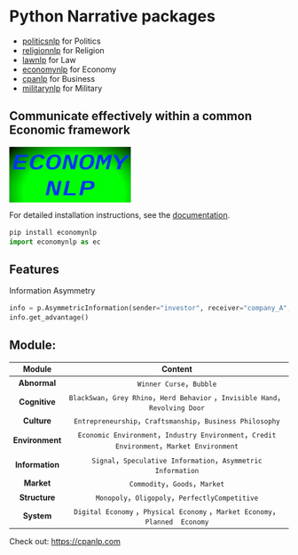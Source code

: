 # Python Narrative packages
- [politicsnlp](https://pypi.org/project/politicsnlp/) for Politics
- [religionnlp](https://pypi.org/project/religionnlp/) for Religion
- [lawnlp](https://pypi.org/project/lawnlp/) for Law
- [economynlp](https://pypi.org/project/economynlp/) for Economy
- [cpanlp](https://pypi.org/project/cpanlp/) for Business
- [militarynlp](https://pypi.org/project/militarynlp/) for Military

## Communicate effectively within a common Economic framework
  

<img src="https://raw.githubusercontent.com/python-narrative/economynlp/main/economynlp.jpg" width = "220" height = "100" alt="logo" align=center />

For detailed installation instructions, see the
[documentation](https://economynlp.com/documentation).
```python
pip install economynlp
import economynlp as ec
```

## Features

Information Asymmetry
```python
info = p.AsymmetricInformation(sender="investor", receiver="company_A", message="I am very interested in investing in your business", hidden_information="I have a limited budget")
info.get_advantage()
```

## Module:

|  Module   | Content  |
|  :----:  | :----:  |
| **Abnormal**  | `Winner Curse`，`Bubble`|
| **Cognitive**  | `BlackSwan`，`Grey Rhino`，`Herd Behavior` ，`Invisible Hand`，`Revolving Door` |
| **Culture**  | `Entrepreneurship`，`Craftsmanship`，`Business Philosophy` |
| **Environment**  | `Economic Environment`，`Industry Environment`，`Credit Environment`，`Market Environment`|
| **Information**  | `Signal`，`Speculative Information`，`Asymmetric Information` |
| **Market**  | `Commodity`，`Goods`，`Market`|
| **Structure**  | `Monopoly`，`Oligopoly`，`PerfectlyCompetitive`|
| **System** |  `Digital Economy` ，`Physical Economy` ，`Market Economy`，`Planned  Economy` |


Check out: https://cpanlp.com